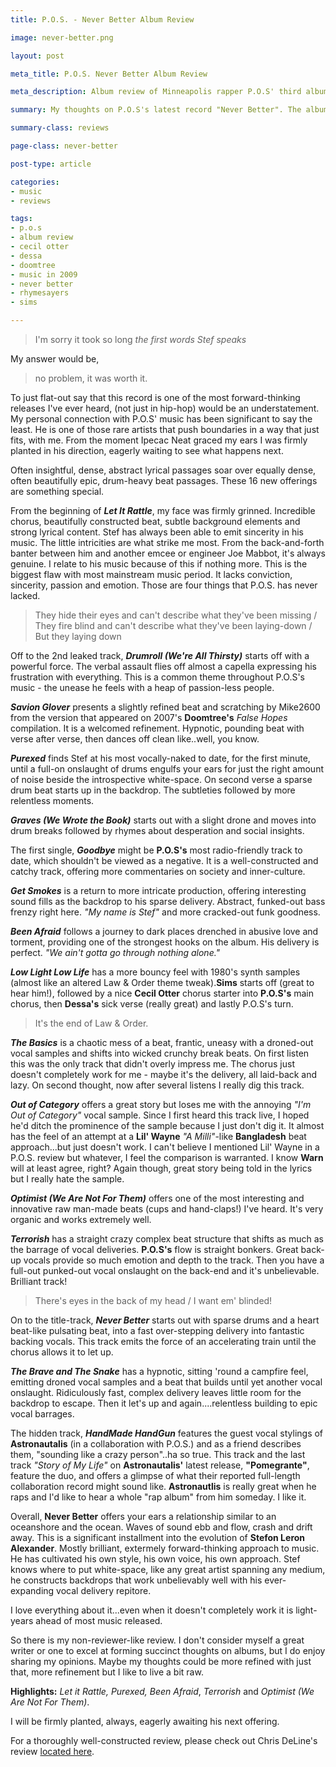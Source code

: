 ```yaml
---
title: P.O.S. - Never Better Album Review

image: never-better.png

layout: post

meta_title: P.O.S. Never Better Album Review

meta_description: Album review of Minneapolis rapper P.O.S' third album. Stef may have created the best album of 2009.

summary: My thoughts on P.O.S's latest record "Never Better". The album title pretty much says it all.

summary-class: reviews

page-class: never-better

post-type: article

categories:
- music
- reviews

tags:
- p.o.s
- album review
- cecil otter
- dessa
- doomtree
- music in 2009
- never better
- rhymesayers
- sims

---
```


> I'm sorry it took so long
<cite>the first words Stef speaks</cite>

My answer would be,

> no problem, it was worth it.

To just flat-out say that this record is one of the most forward-thinking releases I've ever heard, (not just in hip-hop) would be an understatement. My personal connection with P.O.S' music has been significant to say the least. He is one of those rare artists that push boundaries in a way that just fits, with me. From the moment Ipecac Neat graced my ears I was firmly planted in his direction, eagerly waiting to see what happens next.

Often insightful, dense, abstract lyrical passages soar over equally dense, often beautifully epic, drum-heavy beat passages. These 16 new offerings are something special.

From the beginning of _**Let It Rattle**_, my face was firmly grinned. Incredible chorus, beautifully constructed beat, subtle background elements and strong lyrical content. Stef has always been able to emit sincerity in his music. The little intricities are what strike me most. From the back-and-forth banter between him and another emcee or engineer Joe Mabbot, it's always genuine. I relate to his music because of this if nothing more. This is the biggest flaw with most mainstream music period. It lacks conviction, sincerity, passion and emotion. Those are four things that P.O.S. has never lacked.

> They hide their eyes and can't describe what they've been missing / They fire blind and can't describe what they've been laying-down / But they laying down

Off to the 2nd leaked track, _**Drumroll (We're All Thirsty)**_ starts off with a powerful force. The verbal assault flies off almost a capella expressing his frustration with everything. This is a common theme throughout P.O.S's music - the unease he feels with a heap of passion-less people.

_**Savion Glover**_ presents a slightly refined beat and scratching by Mike2600 from the version that appeared on 2007's **Doomtree's** _False Hopes_ compilation. It is a welcomed refinement. Hypnotic, pounding beat with verse after verse, then dances off clean like..well, you know.

_**Purexed**_ finds Stef at his most vocally-naked to date, for the first minute, until a full-on onslaught of drums engulfs your ears for just the right amount of noise beside the introspective white-space. On second verse a sparse drum beat starts up in the backdrop. The subtleties followed by more relentless moments.

_**Graves (We Wrote the Book)**_ starts out with a slight drone and moves into drum breaks followed by rhymes about desperation and social insights.

The first single, _**Goodbye**_ might be **P.O.S's** most radio-friendly track to date, which shouldn't be viewed as a negative. It is a well-constructed and catchy track, offering more commentaries on society and inner-culture.

_**Get Smokes**_ is a return to more intricate production, offering interesting sound fills as the backdrop to his sparse delivery. Abstract, funked-out bass frenzy right here. _"My name is Stef"_ and more cracked-out funk goodness.

_**Been Afraid**_ follows a journey to dark places drenched in abusive love and torment, providing one of the strongest hooks on the album. His delivery is perfect. _"We ain't gotta go through nothing alone."_

_**Low Light Low Life**_ has a more bouncy feel with 1980's synth samples (almost like an altered Law &amp; Order theme tweak).**Sims** starts off (great to hear him!), followed by a nice **Cecil Otter** chorus starter into **P.O.S's** main chorus, then **Dessa's** sick verse (really great) and lastly P.O.S's turn.

> It's the end of Law &amp; Order.

_**The Basics**_ is a chaotic mess of a beat, frantic, uneasy with a droned-out vocal samples and shifts into wicked crunchy break beats. On first listen this was the only track that didn't overly impress me. The chorus just doesn't completely work for me - maybe it's the delivery, all laid-back and lazy. On second thought, now after several listens I really dig this track.

_**Out of Category**_ offers a great story but loses me with the annoying _"I'm Out of Category"_ vocal sample. Since I first heard this track live, I hoped he'd ditch the prominence of the sample because I just don't dig it. It almost has the feel of an attempt at a **Lil' Wayne** _"A Milli"_-like **Bangladesh** beat approach...but just doesn't work. I can't believe I mentioned Lil' Wayne in a P.O.S. review but whatever, I feel the comparison is warranted. I know **Warn** will at least agree, right? Again though, great story being told in the lyrics but I really hate the sample.

_**Optimist (We Are Not For Them)**_ offers one of the most interesting and innovative raw man-made beats (cups and hand-claps!) I've heard. It's very organic and works extremely well.

_**Terrorish**_ has a straight crazy complex beat structure that shifts as much as the barrage of vocal deliveries. **P.O.S's** flow is straight bonkers. Great back-up vocals provide so much emotion and depth to the track. Then you have a full-out punked-out vocal onslaught on the back-end and it's unbelievable. Brilliant track!

> There's eyes in the back of my head / I want em' blinded!

On to the title-track, _**Never Better**_ starts out with sparse drums and a heart beat-like pulsating beat, into a fast over-stepping delivery into fantastic backing vocals. This track emits the force of an accelerating train until the chorus allows it to let up.

_**The Brave and The Snake**_ has a hypnotic, sitting 'round a campfire feel, emitting droned vocal samples and a beat that builds until yet another vocal onslaught. Ridiculously fast, complex delivery leaves little room for the backdrop to escape. Then it let's up and again....relentless building to epic vocal barrages.

The hidden track, _**HandMade HandGun**_ features the guest vocal stylings of **Astronautalis** (in a collaboration with P.O.S.) and as a friend describes them, "sounding like a crazy person"..ha so true. This track and the last track _"Story of My Life"_ on **Astronautalis'** latest release, **"Pomegrante"**, feature the duo, and offers a glimpse of what their reported full-length collaboration record might sound like. **Astronautlis** is really great when he raps and I'd like to hear a whole "rap album" from him someday. I like it.

Overall, **Never Better** offers your ears a relationship similar to an oceanshore and the ocean. Waves of sound ebb and flow, crash and drift away. This is a significant installment into the evolution of **Stefon Leron Alexander**. Mostly brilliant, extermely forward-thinking approach to music. He has cultivated his own style, his own voice, his own approach. Stef knows where to put white-space, like any great artist spanning any medium, he constructs backdrops that work unbelievably well with his ever-expanding vocal delivery repitore.

I love everything about it...even when it doesn't completely work it is light-years ahead of most music released.

So there is my non-reviewer-like review. I don't consider myself a great writer or one to excel at forming succinct thoughts on albums, but I do enjoy sharing my opinions. Maybe my thoughts could be more refined with just that, more refinement but I like to live a bit raw.

**Highlights:** _Let it Rattle, Purexed, Been Afraid_, _Terrorish_ and _Optimist (We Are Not For Them)_.

I will be firmly planted, always, eagerly awaiting his next offering.

For a thoroughly well-constructed review, please check out Chris DeLine's review <a class="external" title="Chris DeLine's Never Better Review" href="http://www.culturebully.com/pos-never-better-review">located here</a>.
